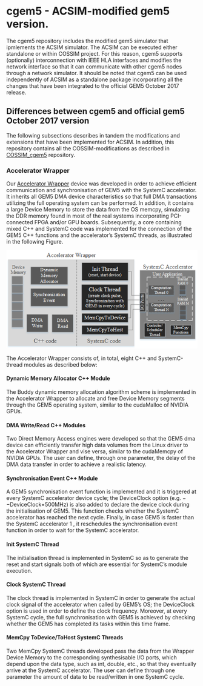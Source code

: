 # cgem5 - ACSIM-modified gem5 version. 

The cgem5 repository includes the modified gem5 simulator that ipmlements the ACSIM simulator. The ACSIM can be executed either standalone or within COSSIM project. For this reason, cgem5 supports (optionally) interconnection with IEEE HLA interfaces and modifies the network interface so that it can communicate with other cgem5 nodes through a network simulator. It should be noted that cgem5 can be used independently of ACSIM as a standalone package incorporating all the changes that have been integrated to the official GEM5 October 2017 release.

## Differences between cgem5 and official gem5 October 2017 version
The following subsections describes in tandem the modifications and extensions that have been implemented for ACSIM. In addition, this repository contains all the COSSIM-modifications as described in [COSSIM_cgem5](https://github.com/H2020-COSSIM/cgem5) repository.

### Accelerator Wrapper
Our [Accelerator Wrapper](src/dev/arm/SystemC_Accelerator/dev0/AccelDevice0.cc) device was developed in order to achieve efficient communication and synchronisation of GEM5 with the SystemC accelerator. It inherits all GEM5 DMA device characteristics so that full DMA transactions utilizing the full operating system can be performed. In addition, it contains a large Device Memory to store the data from the OS memcpy, simulating the DDR memory found in most of the real systems incorporating PCI-connected FPGA and/or GPU boards. Subsequently, a core containing mixed C++ and SystemC code was implemented for the connection of the GEM5 C++ functions and the accelerator’s SystemC threads, as illustrated in the following Figure.


<p align="center">
  <img src="https://github.com/ntampouratzis/ACSIM/blob/master/cgem5/ACSIM_Figure.png" />
</p>

The Accelerator Wrapper consists of, in total, eight C++ and SystemC-thread modules as described below:

#### Dynamic Memory Allocator C++ Module 
The Buddy dynamic memory allocation algorithm scheme is implemented in the Accelerator Wrapper to allocate and free Device Memory segments through the GEM5 operating system, similar to the cudaMalloc of NVIDIA GPUs.

#### DMA Write/Read C++ Modules 
Two Direct Memory Access engines were developed so that the GEM5 dma device can efficiently transfer high data volumes from the Linux driver to the Accelerator Wrapper and vise versa, similar to the cudaMemcpy of NVIDIA GPUs. The user can define, through
one parameter, the delay of the DMA data transfer in order to achieve a realistic latency.

#### Synchronisation Event C++ Module 
A GEM5 synchronisation event function is implemented and it is triggered at every SystemC accelerator device cycle; the DeviceClock option (e.g. −−DeviceClock=500MHz) is also added to declare the device clock during the initialisation of GEM5.
This function checks whether the SystemC accelerator has reached the next cycle. Finally, in case GEM5 is faster than the SystemC accelerator 1 , it reschedules the synchronisation event function in order to wait for the SystemC accelerator.

#### Init SystemC Thread 
The initialisation thread is implemented in SystemC so as to generate the reset and start signals both of which are essential for SystemC’s module execution. 

#### Clock SystemC Thread 
The clock thread is implemented in SystemC in order to generate the actual clock signal of the accelerator when called by GEM5’s OS; the DeviceClock option is used in order to define the clock frequency. Moreover, at every SystemC cycle, the full   synchronisation with GEM5 is achieved by checking whether the GEM5 has completed its tasks within this time frame.

#### MemCpy ToDevice/ToHost SystemC Threads 
Two MemCpy SystemC threads developed pass the data from the Wrapper Device Memory to the corresponding synthesisable I/O ports, which depend upon the data type, such as int, double, etc., so that they eventually arrive at the SystemC accelerator. The
user can define through one parameter the amount of data to be read/written in one SystemC cycle.
